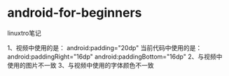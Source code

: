 # android-for-beginners

linuxtro笔记

1、视频中使用的是：
        android:padding="20dp"
  当前代码中使用的是：
        android:paddingRight="16dp"
        android:paddingBottom="16dp"
2、与视频中使用的图片不一致
3、与视频中使用的字体颜色不一致
